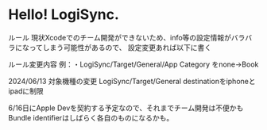 # Hello! LogiSync.

ルール
現状Xcodeでのチーム開発ができないため、info等の設定情報がバラバラになってしまう可能性があるので、
設定変更あれば以下に書く

ルール変更内容
例：・LogiSync/Target/General/App Category をnone->Book

2024/06/13
対象機種の変更
LogiSync/Target/General destinationをiphoneとipadに制限


6/16日にApple Devを契約する予定なので、それまでチーム開発は不便かも
Bundle identifierはしばらく各自のものになるかも。

